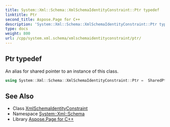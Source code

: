 ```yaml
---
title: System::Xml::Schema::XmlSchemaIdentityConstraint::Ptr typedef
linktitle: Ptr
second_title: Aspose.Page for C++
description: 'System::Xml::Schema::XmlSchemaIdentityConstraint::Ptr typedef. An alias for shared pointer to an instance of this class in C++.'
type: docs
weight: 800
url: /cpp/system.xml.schema/xmlschemaidentityconstraint/ptr/
---
```

## Ptr typedef


An alias for shared pointer to an instance of this class.

```cpp
using System::Xml::Schema::XmlSchemaIdentityConstraint::Ptr =  SharedPtr<XmlSchemaIdentityConstraint>
```

## See Also

* Class [XmlSchemaIdentityConstraint](../)
* Namespace [System::Xml::Schema](../../)
* Library [Aspose.Page for C++](../../../)
